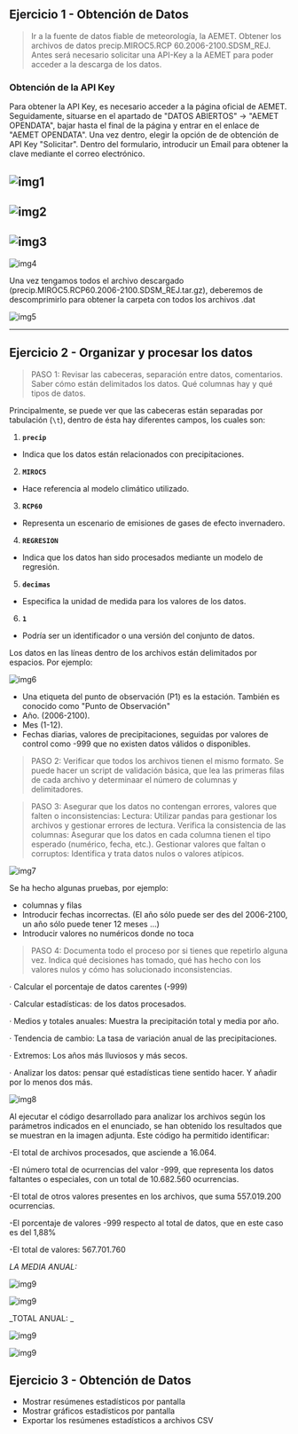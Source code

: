 ## Ejercicio 1 - Obtención de Datos

>Ir a la fuente de datos fiable de meteorología, la AEMET. Obtener los archivos de datos precip.MIROC5.RCP 60.2006-2100.SDSM_REJ. Antes será necesario solicitar una API-Key a la AEMET para poder acceder a la descarga de los datos.

### Obtención de la API Key

Para obtener la API Key, es necesario acceder a la página oficial de AEMET. Seguidamente, situarse en el apartado de "DATOS ABIERTOS" -> "AEMET OPENDATA", bajar hasta el final de la página y entrar en el enlace de "AEMET OPENDATA". Una vez dentro, elegir la opción de de obtención de API Key "Solicitar". Dentro del formulario, introducir un Email para obtener la clave mediante el correo electrónico.

![img1](./img/ej1/img_ej1_1.png)
---
![img2](./img/ej1/img_ej1_2.png)
---
![img3](./img/ej1/img_ej1_3.png)
---
![img4](./img/ej1/img_ej1_4.png)

Una vez tengamos todos el archivo descargado (precip.MIROC5.RCP60.2006-2100.SDSM_REJ.tar.gz), deberemos de descomprimirlo para obtener la carpeta con todos los archivos .dat

![img5](./img/ej1/img_ej1_5.png)

---

## Ejercicio 2 - Organizar y procesar los datos

> PASO 1: Revisar las cabeceras, separación entre datos, comentarios. Saber cómo están delimitados los datos. Qué columnas hay y qué tipos de datos.

Principalmente, se puede ver que las cabeceras están separadas por tabulación (`\t`), dentro de ésta hay diferentes campos, los cuales son:

1. **`precip`**
  - Indica que los datos están relacionados con precipitaciones.

2. **`MIROC5`**
  - Hace referencia al modelo climático utilizado.

3. **`RCP60`**
  - Representa un escenario de emisiones de gases de efecto invernadero.

4. **`REGRESION`**
  - Indica que los datos han sido procesados mediante un modelo de regresión.

5. **`decimas`**
  - Especifica la unidad de medida para los valores de los datos.

6. **`1`**
  - Podría ser un identificador o una versión del conjunto de datos.

Los datos en las líneas dentro de los archivos están delimitados por espacios. Por ejemplo:

![img6](./img/ej2/img_ej2_1.png)

  - Una etiqueta del punto de observación (P1) es la estación. También es conocido como "Punto de Observación"
  - Año. (2006-2100).
  - Mes (1-12).
  - Fechas diarias, valores de precipitaciones, seguidas por valores de control como -999 que no existen datos válidos o disponibles.

> PASO 2: Verificar que todos los archivos tienen el mismo formato. Se puede hacer un script de validación básica, que lea las primeras filas de cada archivo y determinaar el número de columnas y delimitadores.


> PASO 3: Asegurar que los datos no contengan errores, valores que falten o inconsistencias:
Lectura: Utilizar pandas para gestionar los archivos y gestionar errores de lectura.
Verifica la consistencia de las columnas: Asegurar que los datos en cada columna tienen el tipo esperado (numérico, fecha, etc.).
Gestionar valores que faltan o corruptos: Identifica y trata datos nulos o valores atípicos.

![img7](./img/ej2/img_ej2_errores.png)

Se ha hecho algunas pruebas, por ejemplo: 
- columnas y filas
- Introducir fechas incorrectas. (El año sólo puede ser des del 2006-2100, un año sólo puede tener 12 meses ...)
- Introducir valores no numéricos donde no toca

> PASO 4: Documenta todo el proceso por si tienes que repetirlo alguna vez. Indica qué decisiones has tomado, qué has hecho con los valores nulos y cómo has solucionado inconsistencias.

· Calcular el porcentaje de datos carentes (-999)

· Calcular estadísticas: de los datos procesados.

· Medios y totales anuales: Muestra la precipitación total y media por año.

· Tendencia de cambio: La tasa de variación anual de las precipitaciones.

· Extremos: Los años más lluviosos y más secos.

· Analizar los datos: pensar qué estadísticas tiene sentido hacer. Y añadir por lo menos dos más.

![img8](./img/ej2/img_pas4_2.png)

Al ejecutar el código desarrollado para analizar los archivos según los parámetros indicados en el enunciado, se han obtenido los resultados que se muestran en la imagen adjunta. Este código ha permitido identificar:

-El total de archivos procesados, que asciende a 16.064.

-El número total de ocurrencias del valor -999, que representa los datos faltantes o especiales, con un total de 10.682.560 ocurrencias.

-El total de otros valores presentes en los archivos, que suma 557.019.200 ocurrencias.

-El porcentaje de valores -999 respecto al total de datos, que en este caso es del 1,88%

-El total de valores: 567.701.760


_LA MEDIA ANUAL:_ 

![img9](./img/ej2/img_pas4_3.png)

![img9](./img/ej2/img_pas4_4.png)

_TOTAL ANUAL: _

![img9](./img/ej2/img_pas4_5.png)

![img9](./img/ej2/img_pas4_6.png)


## Ejercicio 3 - Obtención de Datos

- Mostrar resúmenes estadísticos por pantalla
- Mostrar gráficos estadísticos por pantalla
- Exportar los resúmenes estadísticos a archivos CSV
